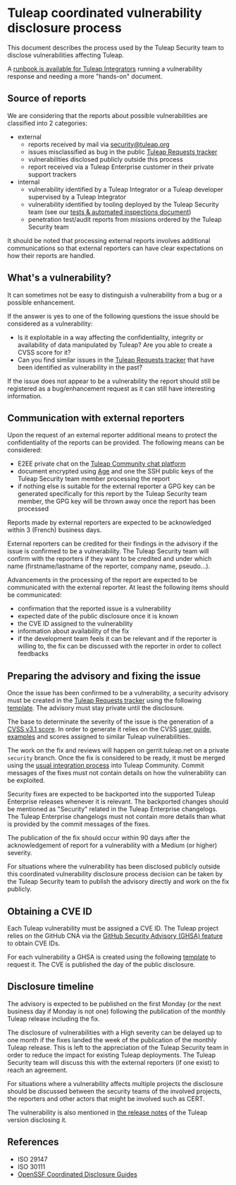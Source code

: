 # Tuleap coordinated vulnerability disclosure process

This document describes the process used by the Tuleap Security team to disclose vulnerabilities affecting Tuleap.

A [runbook is available for Tuleap Integrators](./runbook-vulnerability-response.md) running a vulnerability response
and needing a more "hands-on" document.

## Source of reports

We are considering that the reports about possible vulnerabilities are classified into 2 categories:
* external
  - reports received by mail via security@tuleap.org
  - issues misclassified as bug in the public [Tuleap Requests tracker][0]
  - vulnerabilities disclosed publicly outside this process
  - report received via a Tuleap Enterprise customer in their private support trackers
* internal
  - vulnerability identified by a Tuleap Integrator or a Tuleap developer supervised by a Tuleap Integrator
  - vulnerability identified by tooling deployed by the Tuleap Security team
    (see our [tests & automated inspections document](../tests.md))
  - penetration test/audit reports from missions ordered by the Tuleap Security team

It should be noted that processing external reports involves additional communications so that external reporters can
have clear expectations on how their reports are handled.

## What's a vulnerability?

It can sometimes not be easy to distinguish a vulnerability from a bug or a possible enhancement.

If the answer is yes to one of the following questions the issue should be considered as a vulnerability:
* Is it exploitable in a way affecting the confidentiality, integrity or availability of data manipulated by Tuleap?
Are you able to create a CVSS score for it?
* Can you find similar issues in the [Tuleap Requests tracker][0] that have been identified as vulnerability in the past?

If the issue does not appear to be a vulnerability the report should still be registered as a bug/enhancement request as
it can still have interesting information.

## Communication with external reporters

Upon the request of an external reporter additional means to protect the confidentiality of the reports can be provided.
The following means can be considered:
* E2EE private chat on the [Tuleap Community chat platform](https://chat.tuleap.org/)
* document encrypted using [Age](https://github.com/FiloSottile/age) and one the SSH public keys of the Tuleap Security
team member processing the report
* if nothing else is suitable for the external reporter a GPG key can be generated specifically for this report by the
Tuleap Security team member, the GPG key will be thrown away once the report has been processed

Reports made by external reporters are expected to be acknowledged within 3 (French) business days.

External reporters can be credited for their findings in the advisory if the issue is confirmed to be a
vulnerability. The Tuleap Security team will confirm with the reporters if they want to be credited and under which
name (firstname/lastname of the reporter, company name, pseudo...).

Advancements in the processing of the report are expected to be communicated with the external reporter. At least the
following items should be communicated:
* confirmation that the reported issue is a vulnerability
* expected date of the public disclosure once it is known
* the CVE ID assigned to the vulnerability
* information about availability of the fix
* if the development team feels it can be relevant and if the reporter is willing to, the fix can be discussed with the
reporter in order to collect feedbacks

## Preparing the advisory and fixing the issue

Once the issue has been confirmed to be a vulnerability, a security advisory must be created in the
[Tuleap Requests tracker][0] using the following [template](./templates/tuleap-request.md).
The advisory must stay private until the disclosure.

The base to determinate the severity of the issue is the generation of a [CVSS v3.1 score](https://www.first.org/cvss/v3.1/specification-document).
In order to generate it relies on the CVSS [user guide](https://www.first.org/cvss/v3.1/user-guide), [examples](https://www.first.org/cvss/v3.1/examples)
and scores assigned to similar Tuleap vulnerabilities.

The work on the fix and reviews will happen on gerrit.tuleap.net on a private `security` branch. Once the fix is
considered to be ready, it must be merged using the [usual integration process](../integrators.md) into Tuleap Community. Commit
messages of the fixes must not contain details on how the vulnerability can be exploited.

Security fixes are expected to be backported into the supported Tuleap Enterprise releases whenever it is relevant.
The backported changes should be mentioned as "Security" related in the Tuleap Enterprise changelogs. The Tuleap
Enterprise changelogs must not contain more details than what is provided by the commit messages of the fixes.

The publication of the fix should occur within 90 days after the acknowledgement of report for a vulnerability with a
Medium (or higher) severity.

For situations where the vulnerability has been disclosed publicly outside this coordinated vulnerability disclosure
process decision can be taken by the Tuleap Security team to publish the advisory directly and work on the fix publicly.

## Obtaining a CVE ID

Each Tuleap vulnerability must be assigned a CVE ID. The Tuleap project relies on the GitHub CNA via the
[GitHub Security Advisory (GHSA) feature](https://github.com/Enalean/tuleap/security/advisories) to obtain CVE IDs.

For each vulnerability a GHSA is created using the following [template](./templates/github-advisory.md) to request it.
The CVE is published the day of the public disclosure.

## Disclosure timeline

The advisory is expected to be published on the first Monday (or the next business day if Monday is not one) following
the publication of the monthly Tuleap release including the fix.

The disclosure of vulnerabilities with a High severity can be delayed up to one month if the fixes landed the week of
the publication of the monthly Tuleap release. This is left to the appreciation of the Tuleap Security team in order to
reduce the impact for existing Tuleap deployments. The Tuleap Security team will discuss this with the external reporters
(if one exist) to reach an agreement.

For situations where a vulnerability affects multiple projects the disclosure should be discussed between the security
teams of the involved projects, the reporters and other actors that might be involved such as CERT.

The vulnerability is also mentioned in [the release notes](https://www.tuleap.org/resources/release-notes) of the Tuleap
version disclosing it.

## References

* ISO 29147
* ISO 30111
* [OpenSSF Coordinated Disclosure Guides](https://github.com/ossf/oss-vulnerability-guide)

[0]: https://tuleap.net/plugins/tracker/?tracker=140
